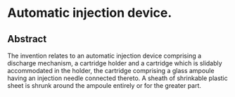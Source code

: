 # Automatic injection device.

## Abstract
The invention relates to an automatic injection device comprising a discharge mechanism, a cartridge holder and a cartridge which is slidably accommodated in the holder, the cartridge comprising a glass ampoule having an injection needle connected thereto. A sheath of shrinkable plastic sheet is shrunk around the ampoule entirely or for the greater part.
